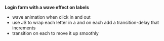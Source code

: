 **Login form with a wave effect on labels**

- wave animation when click in and out
- use JS to wrap each letter in a <span> and on each <span> add a transition-delay that increments
- transition on each <span> to move it up smoothly
